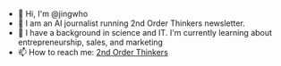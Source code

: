 - 👋 Hi, I'm @jingwho
- 🧠 I am an AI journalist running 2nd Order Thinkers newsletter. 
- 🚀 I have a background in science and IT. I'm currently learning about entrepreneurship, sales, and marketing
- 📫 How to reach me: [2nd Order Thinkers](https://jwho.substack.com/)

